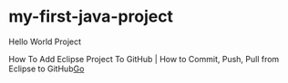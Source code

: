 # my-first-java-project
Hello World Project

How To Add Eclipse Project To GitHub | How to Commit, Push, Pull from Eclipse to GitHub[Go](https://youtu.be/LPT7v69guVY)
